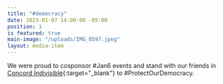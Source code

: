 ```yaml
---
title: "#democracy"
date: 2023-01-07 14:00:00 -05:00
position: 1
is featured: true
main-image: "/uploads/IMG_0597.jpeg"
layout: media-item
---
```


We were proud to cosponsor #Jan6 events and stand with our friends in [Concord Indivisible](https://concordindivisible.org){:target="_blank"} to #ProtectOurDemocracy.